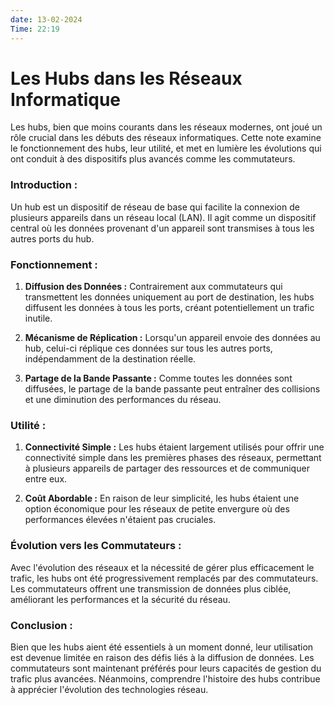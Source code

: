 ```yaml
---
date: 13-02-2024
Time: 22:19
---
```

# Les Hubs dans les Réseaux Informatique

Les hubs, bien que moins courants dans les réseaux modernes, ont joué un rôle crucial dans les débuts des réseaux informatiques. Cette note examine le fonctionnement des hubs, leur utilité, et met en lumière les évolutions qui ont conduit à des dispositifs plus avancés comme les commutateurs.

### Introduction :

Un hub est un dispositif de réseau de base qui facilite la connexion de plusieurs appareils dans un réseau local (LAN). Il agit comme un dispositif central où les données provenant d'un appareil sont transmises à tous les autres ports du hub.

### Fonctionnement :

1. **Diffusion des Données :** Contrairement aux commutateurs qui transmettent les données uniquement au port de destination, les hubs diffusent les données à tous les ports, créant potentiellement un trafic inutile.
    
2. **Mécanisme de Réplication :** Lorsqu'un appareil envoie des données au hub, celui-ci réplique ces données sur tous les autres ports, indépendamment de la destination réelle.
    
3. **Partage de la Bande Passante :** Comme toutes les données sont diffusées, le partage de la bande passante peut entraîner des collisions et une diminution des performances du réseau.
    

### Utilité :

1. **Connectivité Simple :** Les hubs étaient largement utilisés pour offrir une connectivité simple dans les premières phases des réseaux, permettant à plusieurs appareils de partager des ressources et de communiquer entre eux.
    
2. **Coût Abordable :** En raison de leur simplicité, les hubs étaient une option économique pour les réseaux de petite envergure où des performances élevées n'étaient pas cruciales.
    

### Évolution vers les Commutateurs :

Avec l'évolution des réseaux et la nécessité de gérer plus efficacement le trafic, les hubs ont été progressivement remplacés par des commutateurs. Les commutateurs offrent une transmission de données plus ciblée, améliorant les performances et la sécurité du réseau.

### Conclusion :

Bien que les hubs aient été essentiels à un moment donné, leur utilisation est devenue limitée en raison des défis liés à la diffusion de données. Les commutateurs sont maintenant préférés pour leurs capacités de gestion du trafic plus avancées. Néanmoins, comprendre l'histoire des hubs contribue à apprécier l'évolution des technologies réseau.